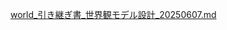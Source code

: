 [world_引き継ぎ書_世界観モデル設計_20250607.md](https://github.com/user-attachments/files/20649674/world_._._20250607.md)
